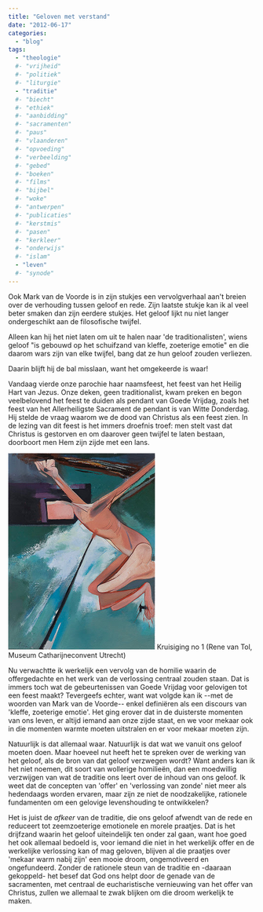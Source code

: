 ```yaml
---
title: "Geloven met verstand"
date: "2012-06-17"
categories: 
  - "blog"
tags:
  - "theologie"
  #- "vrijheid"
  #- "politiek"
  #- "liturgie"
  - "traditie"
  #- "biecht"
  #- "ethiek"
  #- "aanbidding"
  #- "sacramenten"
  #- "paus"
  #- "vlaanderen"
  #- "opvoeding"
  #- "verbeelding"
  #- "gebed"
  #- "boeken"
  #- "films"
  #- "bijbel"
  #- "woke"
  #- "antwerpen"
  #- "publicaties"
  #- "kerstmis"
  #- "pasen"
  #- "kerkleer"
  #- "onderwijs"
  #- "islam"
  - "leven"
  #- "synode"
---
```


Ook Mark van de Voorde is in zijn stukjes een vervolgverhaal aan't breien over de verhouding tussen geloof en rede. Zijn laatste stukje kan ik al veel beter smaken dan zijn eerdere stukjes. Het geloof lijkt nu niet langer ondergeschikt aan de filosofische twijfel.

Alleen kan hij het niet laten om uit te halen naar 'de traditionalisten', wiens geloof "is gebouwd op het schuifzand van kleffe, zoeterige emotie" en die daarom wars zijn van elke twijfel, bang dat ze hun geloof zouden verliezen.

Daarin blijft hij de bal misslaan, want het omgekeerde is waar!

Vandaag vierde onze parochie haar naamsfeest, het feest van het Heilig Hart van Jezus. Onze deken, geen traditionalist, kwam preken en begon veelbelovend het feest te duiden als pendant van Goede Vrijdag, zoals het feest van het Allerheiligste Sacrament de pendant is van Witte Donderdag. Hij stelde de vraag waarom we de dood van Christus als een feest zien. In de lezing van dit feest is het immers droefnis troef: men stelt vast dat Christus is gestorven en om daarover geen twijfel te laten bestaan, doorboort men Hem zijn zijde met een lans.

![Kruisiging no 1 (Rene van Tol, Museum Catharijneconvent Utrecht)](images/Kruisiging%255B1%255D.jpg "Kruisiging no 1 (Rene van Tol, Museum Catharijneconvent Utrecht)") Kruisiging no 1 (Rene van Tol, Museum Catharijneconvent Utrecht)

Nu verwachtte ik werkelijk een vervolg van de homilie waarin de offergedachte en het werk van de verlossing centraal zouden staan. Dat is immers toch wat de gebeurtenissen van Goede Vrijdag voor gelovigen tot een feest maakt? Tevergeefs echter, want wat volgde kan ik --met de woorden van Mark van de Voorde-- enkel definiëren als een discours van 'kleffe, zoeterige emotie'. Het ging erover dat in de duisterste momenten van ons leven, er altijd iemand aan onze zijde staat, en we voor mekaar ook in die momenten warmte moeten uitstralen en er voor mekaar moeten zijn.

Natuurlijk is dat allemaal waar. Natuurlijk is dat wat we vanuit ons geloof moeten doen. Maar hoeveel nut heeft het te spreken over de werking van het geloof, als de bron van dat geloof verzwegen wordt? Want anders kan ik het niet noemen, dit soort van wollerige homilieën, dan een moedwillig verzwijgen van wat de traditie ons leert over de inhoud van ons geloof. Ik weet dat de concepten van 'offer' en 'verlossing van zonde' niet meer als hedendaags worden ervaren, maar zijn ze niet de noodzakelijke, rationele fundamenten om een gelovige levenshouding te ontwikkelen?

Het is juist de _afkeer_ van de traditie, die ons geloof afwendt van de rede en reduceert tot zeemzoeterige emotionele en morele praatjes. Dat is het drijfzand waarin het geloof uiteindelijk ten onder zal gaan, want hoe goed het ook allemaal bedoeld is, voor iemand die niet in het werkelijk offer en de werkelijke verlossing kan of mag geloven, blijven al die praatjes over 'mekaar warm nabij zijn' een mooie droom, ongemotiveerd en ongefundeerd. Zonder de rationele steun van de traditie en -daaraan gekoppeld- het besef dat God ons helpt door de genade van de sacramenten, met centraal de eucharistische vernieuwing van het offer van Christus, zullen we allemaal te zwak blijken om die droom werkelijk te maken.
